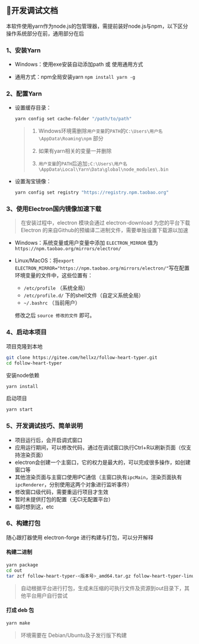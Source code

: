 ## :egg:开发调试文档

本软件使用yarn作为node.js的包管理器，需提前装好node.js与npm，以下区分操作系统部分在前，通用部分在后

### 1、安装Yarn

-   Windows：使用exe安装自动添加path 或 使用通用方式

-   通用方式：npm全局安装yarn `npm install yarn -g`

### 2、配置Yarn

-   设置缓存目录：

    ```bash
    yarn config set cache-folder "/path/to/path"
    ```

    >   1.  Windows环境需删除`用户变量`的`PATH`的`C:\Users\用户名\AppData\Roaming\npm` 部分
    >
    >   2.  如果有yarn相关的变量一并删除
    >   3.  `用户变量`的`PATH`后追加`;C:\Users\用户名\AppData\Local\Yarn\Data\global\node_modules\.bin  `

-   设置淘宝镜像：

    ```bash
    yarn config set registry "https://registry.npm.taobao.org"
    ```

### 3、使用Electron国内镜像加速下载

>   在安装过程中，electron 模块会通过 electron-download 为您的平台下载 Electron 的来自Github的预编译二进制文件，需要单独设置下载源以加速

-   Windows：系统变量或用户变量中添加 `ELECTRON_MIRROR` 值为`https://npm.taobao.org/mirrors/electron/`

-   Linux/MacOS：将`export ELECTRON_MIRROR="https://npm.taobao.org/mirrors/electron/"`写在配置环境变量的文件中，这些位置有：

    -   `/etc/profile` （系统全局）
    -   `/etc/profile.d/` 下的shell文件（自定义系统全局）
    -   `~/.bashrc` （当前用户）

    修改之后 `source 修改的文件` 即可。

### 4、启动本项目

项目克隆到本地

```bash
git clone https://gitee.com/hellxz/follow-heart-typer.git
cd follow-heart-typer
```

安装node依赖

```bash
yarn install
```

启动项目

```bash
yarn start
```

### 5、开发调试技巧、简单说明

-   项目运行后，会开启调式窗口
-   应用运行期间，可以修改代码，通过在调试窗口执行Ctrl+R以刷新页面（仅支持渲染页面）
-   electron会创建一个主窗口，它的权力是最大的，可以完成很多操作，如创建窗口等
-   其他渲染页面与主窗口使用IPC通信（主窗口执有`ipcMain`，渲染页面执有`ipcRenderer`，分别使用这两个对象进行监听事件）
-   修改窗口级代码，需要重运行项目才生效
-   暂时未提供打包的配置（无CI无配置平台）
-   临时想到这，etc

### 6、构建打包

随心跟打器使用 electron-forge 进行构建与打包，可以分开解释

#### 构建二进制

```bash
yarn package
cd out
tar zcf follow-heart-typer-<版本号>_amd64.tar.gz follow-heart-typer-linux-x64
```

>   自动根据平台进行打包，生成未压缩的可执行文件及资源到out目录下，其他平台用户自行尝试

#### 打成 deb 包

```bash
yarn make
```

>   环境需要在 Debian/Ubuntu及子发行版下构建